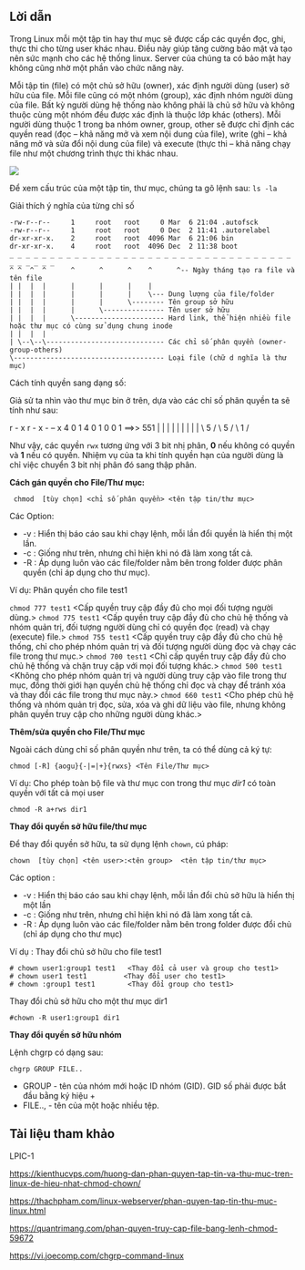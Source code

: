 ## Lời dẫn

Trong Linux mỗi một tập tin hay thư mục sẽ được cấp các quyền đọc, ghi, thực thi cho từng user khác nhau. Điều này giúp tăng cường bảo mật và tạo nên sức mạnh cho các hệ thống linux. Server của chúng ta có bảo mật hay không cũng nhờ một phần vào chức năng này.

Mỗi tập tin (file) có một chủ sở hữu (owner), xác định người dùng (user) sở hữu của file. Mỗi file cũng có một nhóm (group), xác định nhóm người dùng của file. Bất kỳ người dùng hệ thống nào không phải là chủ sở hữu và không thuộc cùng một nhóm đều được xác định là thuộc lớp khác (others). Mỗi người dùng thuộc 1 trong ba nhóm owner, group, other sẽ được chỉ định các quyền read (đọc – khả năng mở và xem nội dung của file), write (ghi – khả năng mở và sửa đổi nội dung của file) và execute (thực thi – khả năng chạy file như một chương trình thực thi khác nhau. 

<img src="https://github.com/TQHuaa/TrainingVCCloud/blob/main/Pics/LinuxPermission.jpg">

Để xem cấu trúc của một tập tin, thư mục, chúng ta gõ lệnh sau: ``ls -la``

Giải thích ý nghĩa của từng chỉ số

````
-rw-r--r--     1     root   root     0 Mar  6 21:04 .autofsck
-rw-r--r--     1     root   root     0 Dec  2 11:41 .autorelabel
dr-xr-xr-x.    2     root   root  4096 Mar  6 21:06 bin
dr-xr-xr-x.    4     root   root  4096 Dec  2 11:38 boot
_ _ _ _ _ _ _ _ _ _ _ _ _ _ _ _ _ _ _ _ _ _ _ _ _ _ _ _ _ _ _ _ _ _ _ _ _ _ _ _ _
^ ^  ^  ^      ^      ^      ^    ^      ^-- Ngày tháng tạo ra file và tên file
| |  |  |      |      |      |    |
| |  |  |      |      |      |    \--- Dung lượng của file/folder
| |  |  |      |      |      \-------- Tên group sở hữu
| |  |  |      |      \--------------- Tên user sở hữu
| |  |  |      \---------------------- Hard link, thể hiện nhiều file hoặc thư mục có cùng sử dụng chung inode
| |  |  |
| \--\--\----------------------------- Các chỉ số phân quyền (owner-group-others)
\------------------------------------- Loại file (chữ d nghĩa là thư mục)
````

Cách tính quyền sang dạng số: 

Giả sử ta nhìn vào thư mục bin ở trên, dựa vào các chỉ số phân quyền ta sẽ tính như sau: 

r - x   r - x    - – x
4 0 1   4 0 1	   0 0 1    ==>> 551
| | |   | | |    | | |
\ 5 /   \ 5 /    \ 1 /

Như vậy, các quyền ``rwx`` tương ứng với 3 bit nhị phân, **0** nếu không có quyền và **1** nếu có quyền. Nhiệm vụ của ta khi tính quyền hạn của người dùng là chỉ việc chuyển 3 bit nhị phân đó sang thập phân.

**Cách gán quyền cho File/Thư mục:**

`` chmod  [tùy chọn] <chỉ số phân quyền> <tên tập tin/thư mục>``

Các Option: 
- -v : Hiển thị báo cáo sau khi chạy lệnh, mỗi lần đổi quyền là hiển thị một lần.
- -c : Giống như trên, nhưng chỉ hiện khi nó đã làm xong tất cả.
- -R : Áp dụng luôn vào các file/folder nằm bên trong folder được phân quyền (chỉ áp dụng cho thư mục).

Ví dụ: Phân quyền cho file test1

``chmod 777 test1`` <Cấp quyền truy cập đầy đủ cho mọi đối tượng người dùng.>
``chmod 775 test1`` <Cấp quyền truy cập đầy đủ cho chủ hệ thống và nhóm quản trị, đối tượng người dùng chỉ có quyền đọc (read) và chạy (execute) file.>
``chmod 755 test1`` <Cấp quyền truy cập đầy đủ cho chủ hệ thống, chỉ cho phép nhóm quản trị và đối tượng người dùng đọc và chạy các file trong thư mục.>
``chmod 700 test1`` <Chỉ cấp quyền truy cập đầy đủ cho chủ hệ thống và chặn truy cập với mọi đối tượng khác.>
``chmod 500 test1`` <Không cho phép nhóm quản trị và người dùng truy cập vào file trong thư mục, đồng thời giới hạn quyền chủ hệ thống chỉ đọc và chạy để tránh xóa và thay đổi các file trong thư mục này.>
``chmod 660 test1`` <Cho phép chủ hệ thống và nhóm quản trị đọc, sửa, xóa và ghi dữ liệu vào file, nhưng không phân quyền truy cập cho những người dùng khác.>

**Thêm/sửa quyền cho File/Thư mục**

Ngoài cách dùng chỉ số phân quyền như trên, ta có thể dùng cả ký tự: 

``chmod [-R] {aogu}{-|=|+}{rwxs} <Tên File/Thư mục>``

Ví dụ: Cho phép toàn bộ file và thư mục con trong thư mục *dir1* có toàn quyền với tất cả mọi user

``chmod -R a+rws dir1``

**Thay đổi quyền sở hữu file/thư mục**

Để thay đổi quyền sở hữu, ta sử dụng lệnh ``chown``, cú pháp: 

``chown  [tùy chọn] <tên user>:<tên group>  <tên tập tin/thư mục>``

Các option : 

- -v : Hiển thị báo cáo sau khi chạy lệnh, mỗi lần đổi chủ sở hữu là hiển thị một lần
- -c : Giống như trên, nhưng chỉ hiện khi nó đã làm xong tất cả.
- -R : Áp dụng luôn vào các file/folder nằm bên trong folder được đổi chủ (chỉ áp dụng cho thư mục)

Ví dụ : Thay đổi chủ sở hữu cho file test1

````
# chown user1:group1 test1   <Thay đổi cả user và group cho test1>
# chown user1 test1         <Thay đổi user cho test1>
# chown :group1 test1        <Thay đổi group cho test1>
````

Thay đổi chủ sở hữu cho một thư mục dir1

``#chown -R user1:group1 dir1``

**Thay đổi quyền sở hữu nhóm**

Lệnh chgrp có dạng sau:

``chgrp GROUP FILE..``

- GROUP - tên của nhóm mới hoặc ID nhóm (GID). GID số phải được bắt đầu bằng ký hiệu + 
- FILE.., - tên của một hoặc nhiều tệp.

## Tài liệu tham khảo 

LPIC-1

https://kienthucvps.com/huong-dan-phan-quyen-tap-tin-va-thu-muc-tren-linux-de-hieu-nhat-chmod-chown/

https://thachpham.com/linux-webserver/phan-quyen-tap-tin-thu-muc-linux.html

https://quantrimang.com/phan-quyen-truy-cap-file-bang-lenh-chmod-59672

https://vi.joecomp.com/chgrp-command-linux
